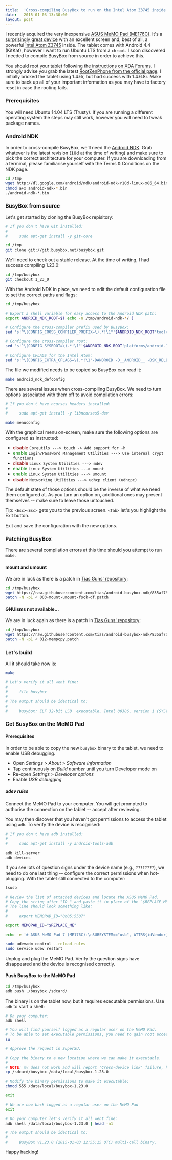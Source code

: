 ```yaml
---
title:  'Cross-compiling BusyBox to run on the Intel Atom Z3745 inside an ASUS MeMO Pad (ME176C)'
date:   2015-01-03 13:30:00
layout: post
---
```


I recently acquired the very inexpensive [ASUS MeMO Pad (ME176C)][ME176C]. It's a [surprisingly great device][the-verge] with an excellent screen and, best of all, a powerful [Intel Atom Z3745][Z3745] inside. The tablet comes with Android 4.4 (KitKat), however I want to run Ubuntu LTS from a `chroot`. I soon discovered I needed to compile BusyBox from source in order to achieve this.

You should root your tablet following the [instructions on XDA Forums][how-to-root]. I strongly advise you grab the latest [RootZenPhone from the official page][RootZenFone]. I initially bricked the tablet using 1.4.6r, but had success with 1.4.6.8r. Make sure to back up all of your important information as you may have to factory reset in case the rooting fails.

### Prerequisites

You will need Ubuntu 14.04 LTS (Trusty). If you are running a different operating system the steps may still work, however you will need to tweak package names.

### Android NDK

In order to cross-compile BusyBox, we'll need the [Android NDK][android-ndk]. Grab whatever is the latest revision (<tt>10d</tt> at the time of writing) and make sure to pick the correct architecture for your computer. If you are downloading from a terminal, please familiarise yourself with the Terms & Conditions on the NDK page.

```bash
cd /tmp
wget http://dl.google.com/android/ndk/android-ndk-r10d-linux-x86_64.bin
chmod a+x android-ndk-*.bin
./android-ndk-*.bin
```

### BusyBox from source

Let's get started by cloning the BusyBox repisitory:

```bash
# If you don't have Git installed:
#
#     sudo apt-get install -y git-core

cd /tmp
git clone git://git.busybox.net/busybox.git
```

We'll need to check out a stable release. At the time of writing, I had success compiling 1.23.0:

```bash
cd /tmp/busybox
git checkout 1_23_0
```

With the Android NDK in place, we need to edit the default configuration file to set the correct paths and flags:

```bash
cd /tmp/busybox

# Export a shell variable for easy access to the Android NDK path:
export ANDROID_NDK_ROOT=$( echo -n /tmp/android-ndk-*/ )

# Configure the cross-compiler prefix used by BusyBox:
sed 's!^\(CONFIG_CROSS_COMPILER_PREFIX=\).*!\1"'$ANDROID_NDK_ROOT'toolchains/x86-4.8/prebuilt/linux-x86_64/bin/i686-linux-android-"!' -i configs/android_ndk_defconfig

# Configure the cross-compiler root:
sed 's!^\(CONFIG_SYSROOT=\).*!\1"'$ANDROID_NDK_ROOT'platforms/android-19/arch-x86"!' -i configs/android_ndk_defconfig

# Configure CFLAGS for the Intel Atom:
sed 's!^\(CONFIG_EXTRA_CFLAGS=\).*!\1"-DANDROID -D__ANDROID__ -DSK_RELEASE -march=atom -m32 -ffast-math -mfpmath=sse -ftree-loop-if-convert -fschedule-insns -fsched-pressure -O2"!' -i configs/android_ndk_defconfig
```

The file we modified needs to be copied so BusyBox can read it:

```bash
make android_ndk_defconfig
```

There are several issues when cross-compiling BusyBox. We need to turn options associated with them off to avoid compilation errors:

```bash
# If you don't have ncurses headers installed:
#
#     sudo apt-get install -y libncurses5-dev

make menuconfig
```

With the graphical menu on-screen, make sure the following options are configured as instructed:

- <font color="darkred">disable</font> `Coreutils ---> touch -> Add support for -h`
- <font color="green">enable</font> `Login/Password Management Utilities ---> Use internal crypt functions`
- <font color="darkred">disable</font> `Linux System Utilities ---> mdev`
- <font color="green">enable</font> `Linux System Utilities ---> mount`
- <font color="green">enable</font> `Linux System Utilities ---> umount`
- <font color="darkred">disable</font> `Networking Utilities ---> udhcp client (udhcpc)`

The default state of those options should be the inverse of what we need them configured at. As you turn an option on, additional ones may present themselves -- make sure to leave those untouched.

Tip: `<Esc><Esc>` gets you to the previous screen. `<Tab>` let's you highlight the Exit button.

Exit and save the configuration with the new options.

### Patching BusyBox

There are several compilation errors at this time should you attempt to run `make`.

#### mount and umount

We are in luck as there is a patch in [Tias Guns' repository][tias-guns]:

```bash
cd /tmp/busybox
wget https://raw.githubusercontent.com/tias/android-busybox-ndk/835af752d00bb025bc8857d92b3af9de7a902cbc/patches/003-mount-umount-fsck-df.patch
patch -N -p1 < 003-mount-umount-fsck-df.patch
```

#### GNUisms not available...

We are in luck again as there is a patch in [Tias Guns' repository][tias-guns]:

```bash
cd /tmp/busybox
wget https://raw.githubusercontent.com/tias/android-busybox-ndk/835af752d00bb025bc8857d92b3af9de7a902cbc/patches/012-mempcpy.patch
patch -N -p1 < 012-mempcpy.patch
```

### Let's build

All it should take now is:

```bash
make

# Let's verify it all went fine:
#
#     file busybox
#
# The output should be identical to:
#
#     busybox: ELF 32-bit LSB  executable, Intel 80386, version 1 (SYSV), dynamically linked (uses shared libs), stripped
```


  [ME176C]: http://www.asus.com/Tablets/ASUS_MeMO_Pad_7_ME176C/
  [the-verge]: https://www.youtube.com/watch?v=kPyVptxhJ9U
  [Z3745]: http://ark.intel.com/products/80270/Intel-Atom-Processor-Z3745-2M-Cache-up-to-1_86-GHz
  [how-to-root]: http://forum.xda-developers.com/showpost.php?p=55229933&postcount=22
  [RootZenFone]: http://23pin.logdown.com/posts/230216-root-rootzenfone-14r
  [android-ndk]: https://developer.android.com/tools/sdk/ndk/index.html#download
  [tias-guns]: https://github.com/tias/android-busybox-ndk


### Get BusyBox on the MeMO Pad

#### Prerequisites

In order to be able to copy the new `busybox` binary to the tablet, we need to enable USB debugging.

- Open _Settings_ > _About_ > _Software Information_
- Tap continuously on _Build number_ until you turn Developer mode on
- Re-open _Settings_ > _Developer options_
- Enable _USB debugging_

##### udev rules

Connect the MeMO Pad to your computer. You will get prompted to authorise the connection on the tablet -- accept after reviewing.

You may then discover that you haven't got permissions to access the tablet using `adb`. To verify the device is recognised:

```bash
# If you don't have adb installed:
#
#     sudo apt-get install -y android-tools-adb

adb kill-server
adb devices
```

If you see lots of question signs under the device name (e.g., `????????`), we need to do one last thing -- configure the correct permissions when hot-plugging. With the tablet still connected to the computer:

```bash
lsusb

# Review the list of attached devices and locate the ASUS MeMO Pad.
# Copy the string after "ID " and paste it in place of the `$REPLACE_ME` variable below.
# The line should look something like:
#
#     export MEMOPAD_ID="0b05:5507"

export MEMOPAD_ID="$REPLACE_ME"

echo -e '# ASUS MeMO Pad 7 (ME176C):\nSUBSYSTEM=="usb", ATTRS{idVendor}=="'${MEMOPAD_ID%:*}'", ATTRS{idProduct}=="'${MEMOPAD_ID#*:}'", MODE="0664", GROUP="plugdev"' | sudo tee -a /etc/udev/rules.d/60-android.rules

sudo udevadm control --reload-rules
sudo service udev restart
```

Unplug and plug the MeMO Pad. Verify the question signs have disappeared and the device is recognised correctly.

#### Push BusyBox to the MeMO Pad

```bash
cd /tmp/busybox
adb push ./busybox /sdcard/
```

The binary is on the tablet now, but it requires executable permissions. Use `adb` to start a shell:

```bash
# On your computer:
adb shell

# You will find yourself logged as a regular user on the MeMO Pad.
# To be able to set executable permissions, you need to gain root access:
su

# Approve the request in SuperSU.

# Copy the binary to a new location where we can make it executable.
#
# NOTE: mv does not work and will report 'Cross-device link' failure, hence we use cp instead:
cp /sdcard/busybox /data/local/busybox-1.23.0

# Modify the binary permissions to make it executable:
chmod 555 /data/local/busybox-1.23.0

exit

# We are now back logged as a regular user on the MeMO Pad
exit

# On your computer let's verify it all went fine:
adb shell /data/local/busybox-1.23.0 | head -n1

# The output should be identical to:
#
#     BusyBox v1.23.0 (2015-01-03 12:55:15 UTC) multi-call binary.
```

Happy hacking!
